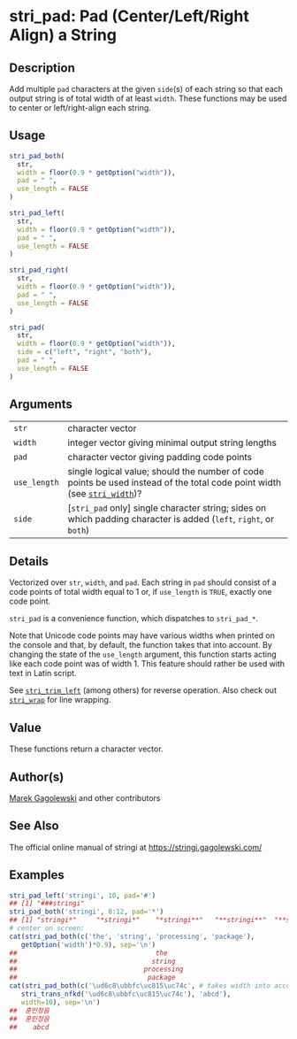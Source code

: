 # stri\_pad: Pad (Center/Left/Right Align) a String

## Description

Add multiple `pad` characters at the given `side`(s) of each string so that each output string is of total width of at least `width`. These functions may be used to center or left/right-align each string.

## Usage

```r
stri_pad_both(
  str,
  width = floor(0.9 * getOption("width")),
  pad = " ",
  use_length = FALSE
)

stri_pad_left(
  str,
  width = floor(0.9 * getOption("width")),
  pad = " ",
  use_length = FALSE
)

stri_pad_right(
  str,
  width = floor(0.9 * getOption("width")),
  pad = " ",
  use_length = FALSE
)

stri_pad(
  str,
  width = floor(0.9 * getOption("width")),
  side = c("left", "right", "both"),
  pad = " ",
  use_length = FALSE
)
```

## Arguments

|              |                                                                                                                                                                                 |
|--------------|---------------------------------------------------------------------------------------------------------------------------------------------------------------------------------|
| `str`        | character vector                                                                                                                                                                |
| `width`      | integer vector giving minimal output string lengths                                                                                                                             |
| `pad`        | character vector giving padding code points                                                                                                                                     |
| `use_length` | single logical value; should the number of code points be used instead of the total code point width (see [`stri_width`](https://stringi.gagolewski.com/rapi/stri_width.html))? |
| `side`       | \[`stri_pad` only\] single character string; sides on which padding character is added (`left`, `right`, or `both`)                                                             |

## Details

Vectorized over `str`, `width`, and `pad`. Each string in `pad` should consist of a code points of total width equal to 1 or, if `use_length` is `TRUE`, exactly one code point.

`stri_pad` is a convenience function, which dispatches to `stri_pad_*`.

Note that Unicode code points may have various widths when printed on the console and that, by default, the function takes that into account. By changing the state of the `use_length` argument, this function starts acting like each code point was of width 1. This feature should rather be used with text in Latin script.

See [`stri_trim_left`](https://stringi.gagolewski.com/rapi/stri_trim_left.html) (among others) for reverse operation. Also check out [`stri_wrap`](https://stringi.gagolewski.com/rapi/stri_wrap.html) for line wrapping.

## Value

These functions return a character vector.

## Author(s)

[Marek Gagolewski](https://www.gagolewski.com/) and other contributors

## See Also

The official online manual of <span class="pkg">stringi</span> at <https://stringi.gagolewski.com/>

## Examples




```r
stri_pad_left('stringi', 10, pad='#')
## [1] "###stringi"
stri_pad_both('stringi', 8:12, pad='*')
## [1] "stringi*"     "*stringi*"    "*stringi**"   "**stringi**"  "**stringi***"
# center on screen:
cat(stri_pad_both(c('the', 'string', 'processing', 'package'),
   getOption('width')*0.9), sep='\n')
##                                   the                                   
##                                  string                                 
##                                processing                               
##                                 package
cat(stri_pad_both(c('\ud6c8\ubbfc\uc815\uc74c', # takes width into account
   stri_trans_nfkd('\ud6c8\ubbfc\uc815\uc74c'), 'abcd'),
   width=10), sep='\n')
##  훈민정음 
##  훈민정음 
##    abcd
```
